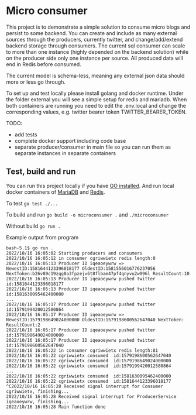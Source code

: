 # Micro consumer

This project is to demonstrate a simple solution to consume micro blogs and persist to some backend.
You can create and include as many external sources through the producers, currently twitter, and change/add/extend backend storage through consumers. The current sql consumer can scale to more than one instance (highly depended on the backend solution) while on the producer side only one instance per source. All produced data will end in Redis before consumed.

The current model is schema-less, meaning any external json data should more or less go through.

To set up and test locally please install golang and docker runtime. 
Under the folder external you will see a simple setup for redis and mariadb. 
When both containers are running you need to edit the .env.local and change the corresponding values, e.g. twitter bearer token TWITTER_BEARER_TOKEN.  

TODO:
- add tests
- complete docker support including code base
- separate producer/consumer in main file so you can run them as separate instances in separate containers

## Test, build and run

You can run this project locally if you have [GO installed](https://golang.org/doc/install).
And run local docker containers of [MariaDB](https://github.com/tormog/microconsumer/tree/main/external/mariadb) and [Redis](https://github.com/tormog/microconsumer/tree/main/external/redis). 

To test
`go test ./...`

To build and run 
`go build -o microconsumer .` and `./microconsumer`

Without build
`go run .`

Example output from program

    bash-5.1$ go run . 
    2022/10/16 16:05:02 Starting producers and consumers
    2022/10/16 16:05:12 in consumer cgriwwietx redis length:0
    2022/10/16 16:05:13 Producer ID iqeaoeywrw => NewestID:1581644123396018177 OldestID:1581556016776237056 NextToken:b26v89c19zqg8o3fpzejv6t8flbam47pf4qnyvu2w096l ResultCount:10
    2022/10/16 16:05:13 Producer ID iqeaoeywrw pushed twitter id:1581644123396018177
    2022/10/16 16:05:13 Producer ID iqeaoeywrw pushed twitter id:1581630095462400000
    ...
    2022/10/16 16:05:17 Producer ID iqeaoeywrw pushed twitter id:1579199420012580864
    2022/10/16 16:05:17 Producer ID iqeaoeywrw => NewestID:1579198649024000000 OldestID:1579198600562647040 NextToken: ResultCount:2
    2022/10/16 16:05:17 Producer ID iqeaoeywrw pushed twitter id:1579198649024000000
    2022/10/16 16:05:17 Producer ID iqeaoeywrw pushed twitter id:1579198600562647040
    2022/10/16 16:05:22 in consumer cgriwwietx redis length:81
    2022/10/16 16:05:22 cgriwwietx consumed  id:1579198600562647040
    2022/10/16 16:05:22 cgriwwietx consumed  id:1579198649024000000
    2022/10/16 16:05:22 cgriwwietx consumed  id:1579199420012580864
    ...
    2022/10/16 16:05:22 cgriwwietx consumed  id:1581630095462400000
    2022/10/16 16:05:22 cgriwwietx consumed  id:1581644123396018177
    ^C2022/10/16 16:05:28 Received signal interrupt for Consumer cgriwwietx, finishing...
    2022/10/16 16:05:28 Received signal interrupt for ProducerService iqeaoeywrw, finishing...
    2022/10/16 16:05:28 Main function done